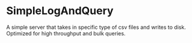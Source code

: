 # SimpleLogAndQuery
A simple server that takes in specific type of csv files and writes to disk. Optimized for high throughput and bulk queries.
